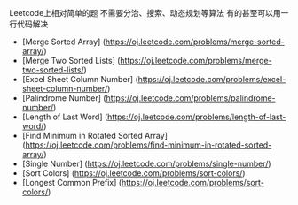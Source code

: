 Leetcode上相对简单的题 
不需要分治、搜索、动态规划等算法
有的甚至可以用一行代码解决

* [Merge Sorted Array] (https://oj.leetcode.com/problems/merge-sorted-array/)
* [Merge Two Sorted Lists] (https://oj.leetcode.com/problems/merge-two-sorted-lists/)
* [Excel Sheet Column Number] (https://oj.leetcode.com/problems/excel-sheet-column-number/)
* [Palindrome Number] (https://oj.leetcode.com/problems/palindrome-number/)
* [Length of Last Word] (https://oj.leetcode.com/problems/length-of-last-word/)
* [Find Minimum in Rotated Sorted Array]  (https://oj.leetcode.com/problems/find-minimum-in-rotated-sorted-array/)
* [Single Number] (https://oj.leetcode.com/problems/single-number/)
* [Sort Colors] (https://oj.leetcode.com/problems/sort-colors/)
* [Longest Common Prefix] (https://oj.leetcode.com/problems/sort-colors/)
